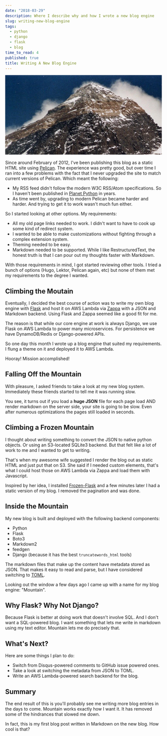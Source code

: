```yaml
---
date: "2018-03-29"
description: Where I describe why and how I wrote a new blog engine
slug: writing-new-blog-engine
tags:
  - python
  - django
  - flask
  - blog
time_to_read: 4
published: true
title: Writing A New Blog Engine
---
```


![Everest from Kalar Patar](/public/images/EverestfromKalarPatarcrop.JPG)

Since around February of 2012, I've been publishing this blog as a static HTML site using [Pelican](https://blog.getpelican.com/). The experience was pretty good, but over time I ran into a few problems with the fact that I never upgraded the site to match current versions of Pelican. Which meant the following:

- My RSS feed didn't follow the modern W3C RSS/Atom specifications. So I haven't been published in [Planet Python](https://https://planetpython.org/) in years.
- As time went by, upgrading to modern Pelican became harder and harder. And trying to get it to work wasn't much fun either.

So I started looking at other options. My requirements:

- All my old page links needed to work. I didn't want to have to cook up some kind of redirect system.
- I wanted to be able to make customizations without fighting through a complex extension system.
- Theming needed to be easy.
- Markdown needed to be supported. While I like RestructuredText, the honest truth is that I can pour out my thoughts faster with Markdown.

With those requirements in mind, I got started reviewing other tools. I tried a bunch of options (Hugo, Lektor, Pelican again, etc) but none of them met my requirements to the degree I wanted.

## Climbing the Moutain

Eventually, I decided the best course of action was to write my own blog engine with [Flask](https://palletsprojects.com/p/flask/) and host it on AWS Lambda via [Zappa](https://github.com/miserlou/zappa) with a JSON and Markdown backend. Using Flask and Zappa seemed like a good fit for me.

The reason is that while our core engine at work is always Django, we use Flask on AWS Lambda to power many microservices. For persistence we have DynamoDB/Redis or Django-powered APIs.

So one day this month I wrote up a blog engine that suited my requirements. I flung a theme on it and deployed it to AWS Lambda.

Hooray! Mission accomplished!

## Falling Off the Mountain

With pleasure, I asked friends to take a look at my new blog system. Immediately these friends started to tell me it was running slow.

You see, it turns out if you load a **huge JSON** file for each page load AND render markdown on the server side, your site is going to be slow. Even after numerous optimizations the pages still loaded in seconds.

## Climbing a Frozen Mountain

I thought about writing something to convert the JSON to native python objects. Or using an S3-located SQLite3 backend. But that felt like a lot of work to me and I wanted to get to writing.

That's when my awesome wife suggested I render the blog out as static HTML and just put that on S3. She said if I needed custom elements, that's what I could host those on AWS Lambda via Zappa and load them with Javascript.

Inspired by her idea, I installed [Frozen-Flask](https://pythonhosted.org/Frozen-Flask/) and a few minutes later I had a static version of my blog. I removed the pagination and was done.

## Inside the Mountain

My new blog is built and deployed with the following backend components:

- Python
- Flask
- Boto3
- Markdown2
- feedgen
- Django (because it has the best `truncatewords_html` tools)

The markdown files that make up the content have metadata stored as JSON. That makes it easy to read and parse, but I have considered switching to [TOML](https://en.m.wikipedia.org/wiki/TOML).

Looking out the window a few days ago I came up with a name for my blog engine: "Mountain".

## Why Flask? Why Not Django?

Because Flask is better at doing work that doesn't involve SQL. And I don't want a SQL-powered blog. I want something that lets me write in markdown using my text editor. Mountain lets me do precisely that.

## What's Next?

Here are some things I plan to do:

- Switch from Disqus-powered comments to GitHub issue powered ones.
- Take a look at switching the metadata from JSON to TOML.
- Write an AWS Lambda-powered search backend for the blog.

## Summary

The end result of this is you'll probably see me writing more blog entries in the days to come. Mountain works exactly how I want it. It has removed some of the hindrances that slowed me down.

In fact, this is my first blog post written in Markdown on the new blog. How cool is that?
